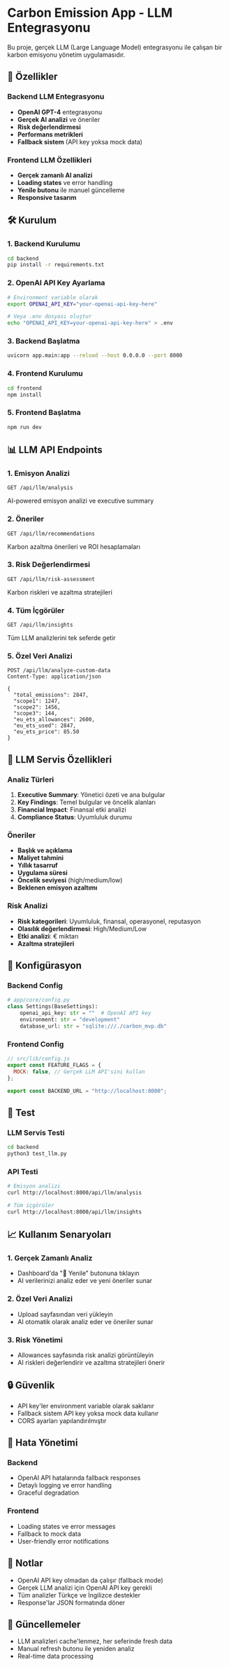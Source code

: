 # Carbon Emission App - LLM Entegrasyonu

Bu proje, gerçek LLM (Large Language Model) entegrasyonu ile çalışan bir karbon emisyonu yönetim uygulamasıdır.

## 🚀 Özellikler

### Backend LLM Entegrasyonu
- **OpenAI GPT-4** entegrasyonu
- **Gerçek AI analizi** ve öneriler
- **Risk değerlendirmesi** 
- **Performans metrikleri**
- **Fallback sistem** (API key yoksa mock data)

### Frontend LLM Özellikleri
- **Gerçek zamanlı AI analizi**
- **Loading states** ve error handling
- **Yenile butonu** ile manuel güncelleme
- **Responsive tasarım**

## 🛠️ Kurulum

### 1. Backend Kurulumu

```bash
cd backend
pip install -r requirements.txt
```

### 2. OpenAI API Key Ayarlama

```bash
# Environment variable olarak
export OPENAI_API_KEY="your-openai-api-key-here"

# Veya .env dosyası oluştur
echo "OPENAI_API_KEY=your-openai-api-key-here" > .env
```

### 3. Backend Başlatma

```bash
uvicorn app.main:app --reload --host 0.0.0.0 --port 8000
```

### 4. Frontend Kurulumu

```bash
cd frontend
npm install
```

### 5. Frontend Başlatma

```bash
npm run dev
```

## 📊 LLM API Endpoints

### 1. Emisyon Analizi
```
GET /api/llm/analysis
```
AI-powered emisyon analizi ve executive summary

### 2. Öneriler
```
GET /api/llm/recommendations
```
Karbon azaltma önerileri ve ROI hesaplamaları

### 3. Risk Değerlendirmesi
```
GET /api/llm/risk-assessment
```
Karbon riskleri ve azaltma stratejileri

### 4. Tüm İçgörüler
```
GET /api/llm/insights
```
Tüm LLM analizlerini tek seferde getir

### 5. Özel Veri Analizi
```
POST /api/llm/analyze-custom-data
Content-Type: application/json

{
  "total_emissions": 2847,
  "scope1": 1247,
  "scope2": 1456,
  "scope3": 144,
  "eu_ets_allowances": 2600,
  "eu_ets_used": 2847,
  "eu_ets_price": 85.50
}
```

## 🤖 LLM Servis Özellikleri

### Analiz Türleri
1. **Executive Summary**: Yönetici özeti ve ana bulgular
2. **Key Findings**: Temel bulgular ve öncelik alanları
3. **Financial Impact**: Finansal etki analizi
4. **Compliance Status**: Uyumluluk durumu

### Öneriler
- **Başlık ve açıklama**
- **Maliyet tahmini**
- **Yıllık tasarruf**
- **Uygulama süresi**
- **Öncelik seviyesi** (high/medium/low)
- **Beklenen emisyon azaltımı**

### Risk Analizi
- **Risk kategorileri**: Uyumluluk, finansal, operasyonel, reputasyon
- **Olasılık değerlendirmesi**: High/Medium/Low
- **Etki analizi**: € miktarı
- **Azaltma stratejileri**

## 🔧 Konfigürasyon

### Backend Config
```python
# app/core/config.py
class Settings(BaseSettings):
    openai_api_key: str = ""  # OpenAI API key
    environment: str = "development"
    database_url: str = "sqlite:///./carbon_mvp.db"
```

### Frontend Config
```javascript
// src/lib/config.js
export const FEATURE_FLAGS = {
  MOCK: false, // Gerçek LLM API'sini kullan
};

export const BACKEND_URL = "http://localhost:8000";
```

## 🧪 Test

### LLM Servis Testi
```bash
cd backend
python3 test_llm.py
```

### API Testi
```bash
# Emisyon analizi
curl http://localhost:8000/api/llm/analysis

# Tüm içgörüler
curl http://localhost:8000/api/llm/insights
```

## 📈 Kullanım Senaryoları

### 1. Gerçek Zamanlı Analiz
- Dashboard'da "🔄 Yenile" butonuna tıklayın
- AI verilerinizi analiz eder ve yeni öneriler sunar

### 2. Özel Veri Analizi
- Upload sayfasından veri yükleyin
- AI otomatik olarak analiz eder ve öneriler sunar

### 3. Risk Yönetimi
- Allowances sayfasında risk analizi görüntüleyin
- AI riskleri değerlendirir ve azaltma stratejileri önerir

## 🔒 Güvenlik

- API key'ler environment variable olarak saklanır
- Fallback sistem API key yoksa mock data kullanır
- CORS ayarları yapılandırılmıştır

## 🚨 Hata Yönetimi

### Backend
- OpenAI API hatalarında fallback responses
- Detaylı logging ve error handling
- Graceful degradation

### Frontend
- Loading states ve error messages
- Fallback to mock data
- User-friendly error notifications

## 📝 Notlar

- OpenAI API key olmadan da çalışır (fallback mode)
- Gerçek LLM analizi için OpenAI API key gerekli
- Tüm analizler Türkçe ve İngilizce destekler
- Response'lar JSON formatında döner

## 🔄 Güncellemeler

- LLM analizleri cache'lenmez, her seferinde fresh data
- Manual refresh butonu ile yeniden analiz
- Real-time data processing